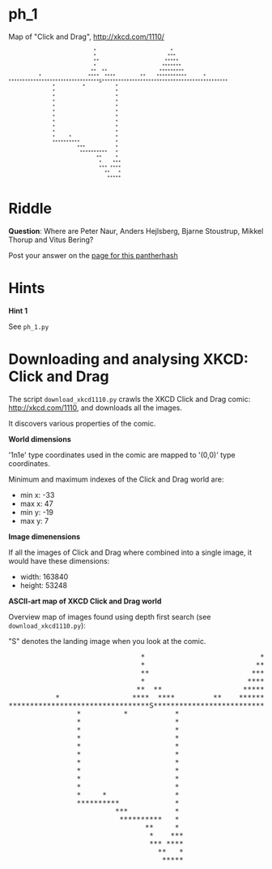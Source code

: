 ph_1
====

Map of "Click and Drag", http://xkcd.com/1110/

<pre style="font-size:x-small;">
                               *                           *                    
                               *                          ***                   
                               **                        *****                  
                               *                        *******                 
                              **  **                   *********                
           *                 ****  ****         **    ***********      *        
*********************************S**********************************************
                *          *           *                                        
                *                      *                                        
                *                      *                                        
                *                      *                                        
                *                      *                                        
                *                      *                                        
                *                      *                                        
                *                      *                                        
                *                      *                                        
                *                      *                                        
                *     *                *                                        
                **********             *                                        
                         ***           *                                        
                          **********   *                                        
                                **     *                                        
                                 *    ***                                       
                                 *** ****                                       
                                   **   *                                       
                                    *****                                       
</pre>

Riddle
===

**Question**: Where are Peter Naur, Anders Hejlsberg, Bjarne Stoustrup, Mikkel Thorup and Vitus Bering?

Post your answer on the [page for this pantherhash](http://pantherhash.com/ph_1/ "Click and Drag")

Hints
===

**Hint 1**

See `ph_1.py`

Downloading and analysing XKCD: Click and Drag
===

The script `download_xkcd1110.py` crawls the XKCD Click and Drag comic: http://xkcd.com/1110, and downloads all the images.

It discovers various properties of the comic.

**World dimensions**

'1n1e' type coordinates used in the comic are mapped to '(0,0)' type coordinates.

Minimum and maximum indexes of the Click and Drag world are: 

* min x: -33
* max x:  47 
* min y: -19
* max y:   7

**Image dimenensions**

If all the images of Click and Drag where combined into a single image, it would have these dimensions:

* width: 163840
* height: 53248

**ASCII-art map of XKCD Click and Drag world**

Overview map of images found using depth first search (see `download_xkcd1110.py`):

"S" denotes the landing image when you look at the comic.

<pre>
                               *                           *                    
                               *                          ***                   
                               **                        *****                  
                               *                        *******                 
                              **  **                   *********                
           *                 ****  ****         **    ***********      *        
*********************************S**********************************************
                *          *           *                                        
                *                      *                                        
                *                      *                                        
                *                      *                                        
                *                      *                                        
                *                      *                                        
                *                      *                                        
                *                      *                                        
                *                      *                                        
                *                      *                                        
                *     *                *                                        
                **********             *                                        
                         ***           *                                        
                          **********   *                                        
                                **     *                                        
                                 *    ***                                       
                                 *** ****                                       
                                   **   *                                       
                                    *****                                       
</pre>

